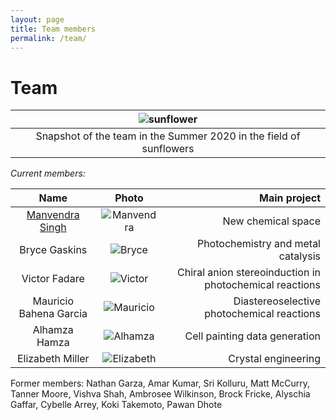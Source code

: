 ```yaml
---
layout: page
title: Team members
permalink: /team/
---
```

# Team

|![sunflower](/_assets/sunflowers.JPG)|
|:--:|
|Snapshot of the team in the Summer 2020 in the field of sunflowers|


*Current members:*

|  Name            | Photo | Main project
:-----------------:|:-----:|-----------------:
[Manvendra Singh](https://www.linkedin.com/in/manvendra-singh-93538155/?originalSubdomain=in) | ![Manvendra](/_assets/manvendra.JPG) | New chemical space
Bryce Gaskins | ![Bryce](/_assets/bryce.JPG) | Photochemistry and metal catalysis
Victor Fadare |![Victor](/_assets/victor.JPG) | Chiral anion stereoinduction in photochemical reactions
Mauricio Bahena Garcia |![Mauricio](/_assets/mauricio.JPG) | Diastereoselective photochemical reactions
Alhamza Hamza |![Alhamza](/_assets/alhamza.JPG/) | Cell painting data generation
Elizabeth Miller |![Elizabeth](/_assets/elizabeth.JPG) | Crystal engineering

Former members: Nathan Garza, Amar Kumar, Sri Kolluru, Matt McCurry, Tanner Moore, Vishva Shah, Ambrosee Wilkinson, Brock Fricke, Alyschia Gaffar, Cybelle Arrey, Koki Takemoto, Pawan Dhote
